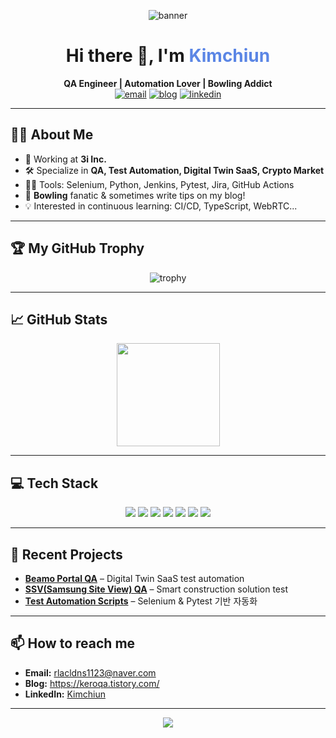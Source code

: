 <!-- 배너 이미지 (원하면 직접 만든 이미지 주소로 바꿔도 좋아요) -->
<p align="center">
  <img src="https://capsule-render.vercel.app/api?type=waving&color=36d1c4,5b86e5&height=180&section=header&text=Kimchiun%20GitHub%20Profile&fontSize=40&fontAlign=50&fontColor=ffffff" alt="banner"/>
</p>

<h1 align="center">Hi there 👋, I'm <span style="color:#5b86e5;">Kimchiun</span></h1>
<p align="center">
  <b>QA Engineer | Automation Lover | Bowling Addict</b>
  <br/>
  <a href="mailto:rlacldns1123@naver.com"><img src="https://img.shields.io/badge/Email-rlacldns1123%40naver.com-blue?style=flat-square&logo=gmail" alt="email"/></a>
  <a href="https://keroqa.tistory.com/"><img src="https://img.shields.io/badge/Blog-velog-green?style=flat-square&logo=velog" alt="blog"/></a>
  <a href="www.linkedin.com/in/chiun-kim"><img src="https://img.shields.io/badge/LinkedIn-Kimchiun-blue?style=flat-square&logo=linkedin" alt="linkedin"/></a>
</p>

---

## 🧑‍💻 About Me

- 🏢 Working at **3i Inc.**  
- 🛠️ Specialize in **QA, Test Automation, Digital Twin SaaS, Crypto Market**
- 🧑‍🔬 Tools: Selenium, Python, Jenkins, Pytest, Jira, GitHub Actions
- 🎳 **Bowling** fanatic & sometimes write tips on my blog!
- 💡 Interested in continuous learning: CI/CD, TypeScript, WebRTC...

---

## 🏆 My GitHub Trophy

<p align="center">
  <img src="https://github-profile-trophy.vercel.app/?username=Kimchiun&theme=onestar&no-frame=true&row=1&column=7" alt="trophy" />
</p>

---

## 📈 GitHub Stats

<p align="center">
  <img src="https://github-readme-stats-seven-rosy-59.vercel.app/api?username=Kimchiun&show_icons=true&theme=tokyonight&hide_border=true&count_private=true" height="165">
</p>


---

## 💻 Tech Stack

<p align="center">
  <img src="https://img.shields.io/badge/Python-3776AB?style=for-the-badge&logo=python&logoColor=white"/>
  <img src="https://img.shields.io/badge/Selenium-43B02A?style=for-the-badge&logo=selenium&logoColor=white"/>
  <img src="https://img.shields.io/badge/Jenkins-D24939?style=for-the-badge&logo=jenkins&logoColor=white"/>
  <img src="https://img.shields.io/badge/GitHub_Actions-2088FF?style=for-the-badge&logo=github-actions&logoColor=white"/>
  <img src="https://img.shields.io/badge/Pytest-0A9EDC?style=for-the-badge&logo=pytest&logoColor=white"/>
  <img src="https://img.shields.io/badge/Jira-0052CC?style=for-the-badge&logo=jira&logoColor=white"/>
  <img src="https://img.shields.io/badge/JavaScript-F7DF1E?style=for-the-badge&logo=javascript&logoColor=black"/>
</p>

---

## 🌱 Recent Projects

- [**Beamo Portal QA**](https://github.com/3i-ai/Beamo) – Digital Twin SaaS test automation
- [**SSV(Samsung Site View) QA**](https://github.com/3i-ai/ssv-qa) – Smart construction solution test
- [**Test Automation Scripts**](https://github.com/Kimchiun/test-automation) – Selenium & Pytest 기반 자동화

---

## 📫 How to reach me

- **Email:** rlacldns1123@naver.com
- **Blog:** https://keroqa.tistory.com/
- **LinkedIn:** [Kimchiun](https://www.linkedin.com/in/kimchiun)

---

<p align="center">
  <img src="https://capsule-render.vercel.app/api?type=waving&color=36d1c4,5b86e5&height=100&section=footer"/>
</p>
